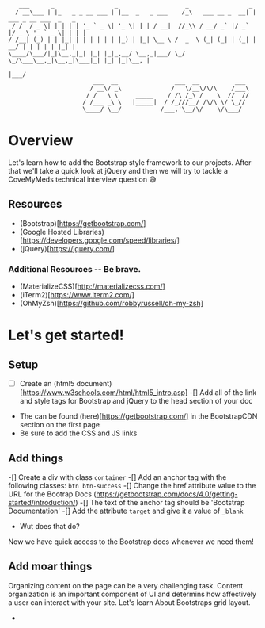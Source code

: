 ```
   ___      _                 _                   _                 _
  / __\___ | |_   _ _ __ ___ | |__  _   _ ___    /_\   ___ __ _  __| | ___ _ __ ___  _   _
 / /  / _ \| | | | | '_ ` _ \| '_ \| | | / __|  //_\\ / __/ _` |/ _` |/ _ \ '_ ` _ \| | | |
/ /__| (_) | | |_| | | | | | | |_) | |_| \__ \ /  _  \ (_| (_| | (_| |  __/ | | | | | |_| |
\____/\___/|_|\__,_|_| |_| |_|_.__/ \__,_|___/ \_/ \_/\___\__,_|\__,_|\___|_| |_| |_|\__, |
                                                                                     |___/
                        ___  __                ___  __          ___
                       / __\/ _\              /   \/__\/\/\    /___\
                      / /   \ \     _____    / /\ /_\ /    \  //  //
                     / /___ _\ \   |_____|  / /_///__/ /\/\ \/ \_//
                     \____/ \__/           /___,'\__/\/    \/\___/
```
# Overview

Let's learn how to add the Bootstrap style framework to our projects. After that we'll take a quick
look at jQuery and then we will try to tackle a CoveMyMeds technical interview question 😅

## Resources

- (Bootstrap)[https://getbootstrap.com/]
- (Google Hosted Libraries)[https://developers.google.com/speed/libraries/]
- (jQuery)[https://jquery.com/]

### Additional Resources -- Be brave.

- (MaterializeCSS)[http://materializecss.com/]
- (iTerm2)[https://www.iterm2.com/]
- (OhMyZsh)[https://github.com/robbyrussell/oh-my-zsh]

# Let's get started!

## Setup

- [ ] Create an (html5 document)[https://www.w3schools.com/html/html5_intro.asp]
-[] Add all of the link and style tags for Bootstrap and jQuery to the head section of your doc
 - The can be found (here)[https://getbootstrap.com/] in the BootstrapCDN section on the first page
 - Be sure to add the CSS and JS links

## Add things

-[] Create a div with class `container`
-[] Add an anchor tag with the following classes: `btn btn-success`
  -[] Change the href attribute value to the URL for the Bootrap Docs (https://getbootstrap.com/docs/4.0/getting-started/introduction/)
  -[] The text of the anchor tag should be 'Bootstrap Documentation'
  -[] Add the attribute `target` and give it a value of `_blank`
  - Wut does that do?

Now we have quick access to the Bootstrap docs whenever we need them!

## Add moar things

Organizing content on the page can be a very challenging task. Content organization is an important
component of UI and determins how affectively a user can interact with your site. Let's learn About
Bootstraps grid layout.

-
